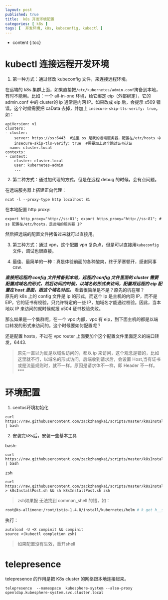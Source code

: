 ```yaml
---
layout: post
published: true
title:  k8s 开发环境配置
categories: [ k8s ]
tags: [  开发环境, k8s, kubeconfig, kubectl ]
---
```

* content
{:toc}

# kubectl 连接远程开发环境

1. 第一种方式：通过修改 kubeconfig 文件，来连接远程环境。


在远端的 k8s 集群上面，如果直接把`/etc/kubernetes/admin.conf`拷备到本地，有时不能用。比如：一个 all-in-one 环境，给它绑定 eip（外部绑定），它的 admin.conf 中的 cluster的 ip 通常是内网 IP。如果改成 eip 后，会提示 x509 错误。这个时候需要把 caData 去掉，并加上 `insecure-skip-tls-verify: true`。如：

```
apiVersion: v1
clusters:
- cluster:
    server: https://ss:6443  #这里 ss 是我的远端服务器，配置在/etc/hosts 中
    insecure-skip-tls-verify: true  #需要加上这个跳过证书认证
  name: cluster.local
contexts:
- context:
    cluster: cluster.local
    user: kubernetes-admin
    ...
```

2. 第二种方式：通过加代理的方式，但是在远程 debug 的时候，会有点问题。

在远端服务器上搭建正向代理：
```
ncat -l --proxy-type http localhost 81
```

在本地配置 http proxy:
```
export http_proxy="http://ss:81"; export https_proxy="http://ss:81"; # ss 配置在/etc/hosts，是远端的服务器 IP
```

 然后把远端的配置文件拷备过来就可以直接用。


3. 第三种方式：通过 vpn，这个配置 vpn 复杂点，但是可以直接用`kubeconfig`文件，调试也很直接。

4. 最佳、最简单的一种：真是体验前面的各种酸爽，终于茅塞顿开，感谢同事 csw.

***直接把远程的 config 文件拷备到本地，远程的 config 文件里面的 cluster 需要配置成域名的形式，然后访问的时候，以域名的形式来访问，配置将远程的 eip 配置在 host 里面，跟这个域名对应。***  看着很简单是不是？原先的坑在哪？  
原先的 k8s 上的 config 文件是 ip 的形式，而这个 Ip 是主机的内网 IP，而不是 EIP，它的证书有校验，只允许特定的一些 IP，加域名才能通过校验。因此，当本地以 IP 来访问的就时候就报 x504 证书校验失败。

那么如果是一个集群呢，在一个 vpc 内部，vpc 有 eip，到下面主机的都是以端口转发的形式来访问的。这个时候要如何配置呢？

还是配置 hosts，不过在 vpc router 上面要加个这个配置文件里面定义的端口转发，6443.

>原先一直以为反是以域名访问的，都以 ip 来访问，这个观念是错的，比如这里就不行，以域名的形式访问，后端收到请求后，会设置 Host,当有证书或是流量规则时，就不一样。原因是请求体不一样，即 Header 不一样。***

# 环境配置

1. centos环境初始化

```
curl https://raw.githubusercontent.com/zackzhangkai/scripts/master/k8sInstallPre.sh | bash
```

2. 安装完k8s后，安装一些基本工具

bash:
```
curl https://raw.githubusercontent.com/zackzhangkai/scripts/master/k8sInstallPost.sh | bash
```

zsh
```
curl https://raw.githubusercontent.com/zackzhangkai/scripts/master/k8sInstallPost.sh > k8sInstallPost.sh && sh k8sInstallPost.sh zsh
```

>zsh如果报 无法找到 comman_shell 的错，如：
```bash
root@ks-allinone:/root/istio-1.4.8/install/kubernetes/helm # k get h__start_kubectl:6: command not found: _init_completion
```
执行：
```
autoload -U +X compinit && compinit
source <(kubectl completion zsh)  
```

>如果配置没有生效，重开shell

# telepresence

telepresence 的作用是把 K8s cluster 的网络跟本地连接起来。
```
telepresence  --namespace  kubesphere-system --also-proxy openldap.kubesphere-system.svc.cluster.local
```